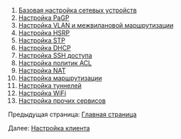 1. [Базовая настройка сетевых устройств](./base_settings.md)
2. [Настройка PaGP](./pagp_settings.md)
3. [Настройка VLAN и межвилановой маршрутизации](./vlan_settings.md)
4. [Настройка HSRP](./hsrp_settings.md)
5. [Настройка STP](./stp_settings.md)
6. [Настройка DHCP](./dhcp_settings.md)
7. [Настройка SSH доступа](./ssh_settings.md)
8. [Настройка политик ACL](./acl_settings.md)
9. [Настройка NAT](./nat_settings.md)
10. [Настройка маршрутизации](./routing_settings.md)
11. [Настройка туннелей](./tunnel_settings.md)
12. [Настройка WiFi](./wifi_settings.md)
13. [Настройка прочих сервисов](./other_settings.md)

Предыдущая страница: [Главная страница](../README.md)

Далее: [Настройка клиента](./client_settings.md)
